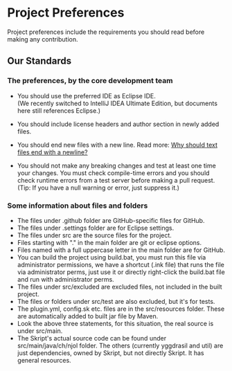 # Project Preferences

Project preferences include the requirements you should read before making any contribution.

## Our Standards

### The preferences, by the core development team
- You should use the preferred IDE as Eclipse IDE.  
(We recently switched to IntelliJ IDEA Ultimate Edition, but documents here still references Eclipse.)  

- You should include license headers and author section in newly added files.
- You should end new files with a new line. Read more: <a href="https://stackoverflow.com/questions/729692/why-should-text-files-end-with-a-newline">Why should text files end with a newline?</a>
- You should not make any breaking changes and test at least one time your changes. You must check compile-time errors and you should check runtime errors from a test server before making a pull request. (Tip: If you have a null warning or error, just suppress it.)

### Some information about files and folders
- The files under .github folder are GitHub-specific files for GitHub.
- The files under .settings folder are for Eclipse settings.
- The files under src are the source files for the project.
- Files starting with "." in the main folder are git or eclipse options.
- Files named with a full uppercase letter in the main folder are for GitHub.
- You can build the project using build.bat, you must run this file via administrator permissions, we have a shortcut (.ink file) that runs the file via administrator perms, just use it or directly right-click the build.bat file and run with administrator perms.
- The files under src/excluded are excluded files, not included in the built project.
- The files or folders under src/test are also excluded, but it's for tests.
- The plugin.yml, config.sk etc. files are in the src/resources folder. These are automatically added to built jar file by Maven.
- Look the above three statements, for this situation, the real source is under src/main.
- The Skript's actual source code can be found under src/main/java/ch/njol folder. The others (currently yggdrasil and util) are just dependencies, owned by Skript, but not directly Skript. It has general resources.
